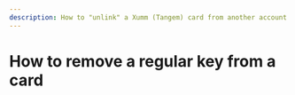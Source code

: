 ```yaml
---
description: How to "unlink" a Xumm (Tangem) card from another account
---
```


# How to remove a regular key from a card

